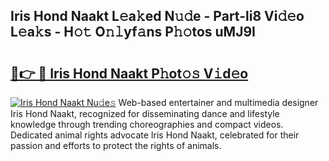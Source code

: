 ## Iris Hond Naakt L𝚎a𝚔ed N𝚞𝚍e - Part-li8 Vi𝚍𝚎o L𝚎a𝚔s - H𝚘𝚝 O𝚗𝚕yf𝚊ns P𝚑𝚘tos uMJ9I

# <h2><a href="http://kf4eyap.oniu.top/?m=Iris+Hond+Naakt">🔗👉 🔴 Iris Hond Naakt P𝚑ot𝚘𝚜 V𝚒d𝚎o</a></h2>

[![Iris Hond Naakt Nu𝚍e𝚜](https://i.imgur.com/0qMVB7G.gif)](http://kf4eyap.oniu.top/?m=Iris+Hond+Naakt)
Web-based entertainer and multimedia designer Iris Hond Naakt, recognized for disseminating dance and lifestyle knowledge through trending choreographies and compact videos. Dedicated animal rights advocate Iris Hond Naakt, celebrated for their passion and efforts to protect the rights of animals.  
